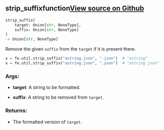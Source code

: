 ## strip_suffix<span class="tag">function</span><a class="sourcelink" href=https://github.com/fastestimator/fastestimator/blob/r1.0/fastestimator/util/util.py/#L240-L260>View source on Github</a>
```python
strip_suffix(
	target: Union[str, NoneType],
	suffix: Union[str, NoneType]
)
-> Union[str, NoneType]
```
Remove the given `suffix` from the `target` if it is present there.

```python
x = fe.util.strip_suffix("astring.json", ".json")  # "astring"
x = fe.util.strip_suffix("astring.json", ".yson")  # "astring.json"
```


<h3>Args:</h3>


* **target**: A string to be formatted.

* **suffix**: A string to be removed from `target`. 

<h3>Returns:</h3>

<ul class="return-block"><li>    The formatted version of <code>target</code>.</li></ul>

